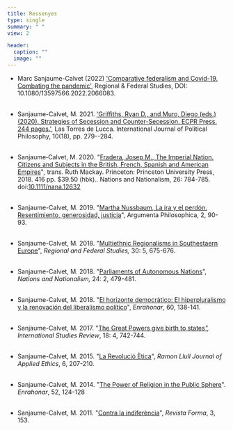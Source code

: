 ```yaml
---
title: Ressenyes
type: single
summary: " "
view: 2

header:
  caption: ""
  image: ""
---
```


* Marc Sanjaume-Calvet (2022) ['Comparative federalism and Covid-19. Combating the pandemic'](https://www.tandfonline.com/doi/citedby/10.1080/13597566.2022.2066083?scroll=top&needAccess=true), Regional & Federal Studies, DOI: 10.1080/13597566.2022.2066083. <br/><br/>

* Sanjaume-Calvet, M. 2021.  ['Griffiths, Ryan D., and Muro, Diego (eds.) (2020). Strategies of Secession and Counter-Secession. ECPR Press. 244 pages.'](http://www.google.com/url?q=http%3A%2F%2Fwww.lastorresdelucca.org%2Findex.php%2Fojs%2Farticle%2Fview%2F478&sa=D&sntz=1&usg=AFQjCNHjcrR321a5aTiRwb6QPFNDK0IxEA), Las Torres de Lucca. International Journal of Political Philosophy, 10(18), pp. 279--284.<br/><br/>

* Sanjaume‐Calvet, M. 2020. "[Fradera, Josep M., The Imperial Nation. Citizens and Subjects in the British, French, Spanish and American Empires](https://www.google.com/url?q=https%3A%2F%2Fonlinelibrary.wiley.com%2Fdoi%2F10.1111%2Fnana.12632&sa=D&sntz=1&usg=AFQjCNGbkVuXfkLaT0YFSkMMmH_hs7eijw)"*,* trans. Ruth Mackay. Princeton: Princeton University Press, 2018. 416 pp. $39.50 (hbk).. Nations and Nationalism, 26: 784-785. doi:[10.1111/nana.12632](https://www.google.com/url?q=https%3A%2F%2Fdoi.org%2F10.1111%2Fnana.12632&sa=D&sntz=1&usg=AFQjCNE1qVHUeJdt5GkrcoHGoPOhNJXHnw)<br/><br/>

* Sanjaume-Calvet, M. 2019. "[Martha Nussbaum, La ira y el perdón. Resentimiento, generosidad, justicia](https://www.google.com/url?q=https%3A%2F%2Fwww.zaracopy.com%2Fes%2Febooks%2Fargumenta-philosophica-20192_E0002670375&sa=D&sntz=1&usg=AFQjCNEzIrrLEPfNkTlFTc6yJPeXvtMDRw)", Argumenta Philosophica, 2, 90-93.<br/><br/>

* Sanjaume-Calvet, M. 2018. "[Multiethnic Regionalisms in Southestaern Europe](https://www.google.com/url?q=https%3A%2F%2Fwww.tandfonline.com%2Fdoi%2Ffull%2F10.1080%2F13597566.2018.1544127&sa=D&sntz=1&usg=AFQjCNHMPIz4Kb1WPqcQSkBT5UNFXZ8TVg)", *Regional and Federal Studies,* 30: 5, 675-676.<br/><br/>

* Sanjaume-Calvet, M. 2018. "[Parliaments of Autonomous Nations](https://www.google.com/url?q=https%3A%2F%2Fonlinelibrary.wiley.com%2Fdoi%2F10.1111%2Fnana.12395&sa=D&sntz=1&usg=AFQjCNG-ZkFOxi0t93iEclO7sHQh_zIG0g)", *Nations and Nationalism,* 24: 2, 479-481.<br/><br/>

* Sanjaume-Calvet, M. 2018. "[El horizonte democrático: El hiperpluralismo y la renovación del liberalismo político](https://www.google.com/url?q=https%3A%2F%2Frevistes.uab.cat%2Fenrahonar%2Farticle%2Fview%2Fv60-sanjaume&sa=D&sntz=1&usg=AFQjCNEoYYwLdfIjRgc0MCCBNcQYXNQEFw)", *Enrahonar*, 60, 138-141.<br/><br/>

* Sanjaume-Calvet, M. 2017. "[The Great Powers give birth to states](https://www.google.com/url?q=https%3A%2F%2Facademic.oup.com%2Fisr%2Farticle-abstract%2F18%2F4%2F742%2F2888486%3FredirectedFrom%3Dfulltext&sa=D&sntz=1&usg=AFQjCNG2QXbAwgTvklwmv-br0UxdwPKdiQ)[*"*](https://www.google.com/url?q=https%3A%2F%2Facademic.oup.com%2Fisr%2Farticle-abstract%2F18%2F4%2F742%2F2888486%3FredirectedFrom%3Dfulltext&sa=D&sntz=1&usg=AFQjCNG2QXbAwgTvklwmv-br0UxdwPKdiQ)*, International Studies Review*, 18: 4, 742-744.<br/><br/>

* Sanjaume-Calvet, M. 2015. "[La Revolució Ètica](https://www.google.com/url?q=https%3A%2F%2Fwww.raco.cat%2Findex.php%2Frljae%2Farticle%2Fview%2F294911&sa=D&sntz=1&usg=AFQjCNGueXMRNmq-4v9L8Q41H_APGKJl2Q)", *Ramon Llull Journal of Applied Ethics*, 6, 207-210.<br/><br/>

* Sanjaume-Calvet, M. 2014. "[The Power of Religion in the Public Sphere](https://www.google.com/url?q=https%3A%2F%2Frevistes.uab.cat%2Fenrahonar%2Fissue%2Fview%2Fv52&sa=D&sntz=1&usg=AFQjCNH7W9aDwXjMrzs4N1UmIEgdMyrlsw)". *Enrahonar*, 52, 124-128<br/><br/>

* Sanjaume-Calvet, M. 2011. "[Contra la indiferència](https://www.google.com/url?q=https%3A%2F%2Fwww.raco.cat%2Findex.php%2FForma%2Farticle%2Fview%2F246278&sa=D&sntz=1&usg=AFQjCNH0NV6p6eChAIJAjs38knY53ugomw)", *Revista Forma*, 3, 153.<br/><br/>
